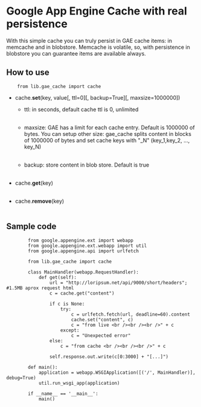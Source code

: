 Google App Engine Cache with real persistence
==============================================

With this simple cache you can truly persist in GAE cache items: in memcache and in blobstore. Memcache is volatile, so, with persistence in blobstore you can guarantee items are available always.

How to use
-----------

		from lib.gae_cache import cache


* cache.**set**(key, value[, ttl=0][, backup=True][, maxsize=1000000])<br />  

	- ttl: in seconds, default cache ttl is 0, unlimited<br /><br />  

	- maxsize: GAE has a limit for each cache entry. Default is 1000000 of bytes. You can setup other size: gae_cache splits content in blocks of 1000000 of bytes and set cache keys with "_N" (key_1,key_2, ..., key_N)<br /><br />  

	- backup: store content in blob store. Default is true<br /><br />  

* cache.**get**(key)<br /><br />  

* cache.**remove**(key)<br /><br />  


Sample code
------------

			from google.appengine.ext import webapp
			from google.appengine.ext.webapp import util
			from google.appengine.api import urlfetch

			from lib.gae_cache import cache

			class MainHandler(webapp.RequestHandler):
				def get(self):
					url = "http://loripsum.net/api/9000/short/headers"; #1.5MB aprox request html		
					c = cache.get("content") 
					
					if c is None:
						try:
							c = urlfetch.fetch(url, deadline=60).content
							cache.set("content", c)
							c = "from live <br /><br /><br />" + c
						except:
							c = "Unexpected error"		
					else:
						c = "from cache <br /><br /><br />" + c 

					self.response.out.write(c[0:3000] + "[...]")

			def main():
			    application = webapp.WSGIApplication([('/', MainHandler)], debug=True)
			    util.run_wsgi_app(application)

			if __name__ == '__main__':
			    main()